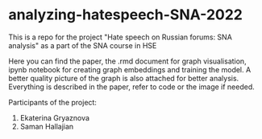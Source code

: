 # analyzing-hatespeech-SNA-2022
This is a repo for the project "Hate speech on Russian forums: SNA analysis" as a part of the SNA course in HSE

Here you can find the paper, the .rmd document for graph visualisation, ipynb notebook for creating graph embeddings and training the model. A better quality picture of the graph is also attached for better analysis. Everything is described in the paper, refer to code or the image if needed.

Participants of the project:
1. Ekaterina Gryaznova
2. Saman Hallajian
